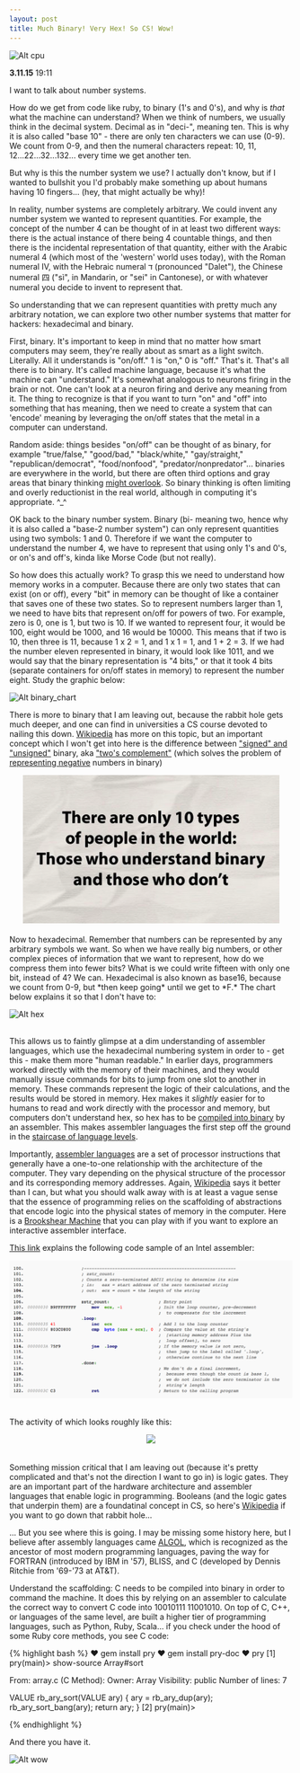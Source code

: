 ```yaml
---
layout: post
title: Much Binary! Very Hex! So CS! Wow!
---
```

![Alt cpu](/../img/cpu-die.jpg)

**3.11.15** 19:11

I want to talk about number systems. 

How do we get from code like ruby, to binary (1's and 0's), and why is *that* what the machine can understand? When we think of numbers, we usually think in the decimal system.
Decimal as in "deci-", meaning ten. This is why it is also called "base 10" - there are only ten characters we can use (0-9). We count from 0-9, and then the numeral characters repeat: 10, 11, 12...22...32...132... every time we get another ten. 

But why is this the number system we use? I actually don't know, but if I wanted to bullshit you I'd probably make something up about humans having 10 fingers... (hey, that might actually be why)! 

In reality, number systems are completely arbitrary. We could invent any number system we wanted to represent quantities. For example, the concept of the number 4 can be thought of in at least two different ways: there is the actual instance of there being 4 countable things, and then there is the incidental representation of that quantity, either with the Arabic numeral 4 (which most of the 'western' world uses today), with the Roman numeral IV, with the Hebraic numeral ד (pronounced "Dalet"), the Chinese numeral 四 ("sì", in Mandarin, or "sei" in Cantonese), or with whatever numeral you decide to invent to represent that.

So understanding that we can represent quantities with pretty much any arbitrary notation, we can explore two other number systems that matter for hackers: hexadecimal and binary. 

First, binary. It's important to keep in mind that no matter how smart computers may seem, they're really about as smart as a light switch. Literally. All it understands is "on/off." 1 is "on," 0 is "off." That's it. That's all there is to binary. It's called machine language, because it's what the machine can "understand." It's somewhat analogous to neurons firing in the brain or not. One can't look at a neuron firing and derive any meaning from it. The thing to recognize is that if you want to turn "on" and "off" into something that has meaning, then we need to create a system that can 'encode' meaning by leveraging the on/off states that the metal in a computer can understand. 

Random aside: things besides "on/off" can be thought of as binary, for example "true/false," "good/bad," "black/white," "gay/straight," "republican/democrat", "food/nonfood", "predator/nonpredator"... binaries are everywhere in the world, but there are often third options and gray areas that binary thinking [might overlook](http://thearchdruidreport.blogspot.com/2011/10/trouble-with-binary-thinking.html). So binary thinking is often limiting and overly reductionist in the real world, although in computing it's appropriate. ^_^

OK back to the binary number system. Binary (bi- meaning two, hence why it is also called a "base-2 number system") can only represent quantities using two symbols: 1 and 0. Therefore if we want the computer to understand the number 4, we have to represent that using only 1's and 0's, or on's and off's, kinda like Morse Code (but not really).

So how does this actually work? To grasp this we need to understand how memory works in a computer. Because there are only two states that can exist (on or off), every "bit" in memory can be thought of like a container that saves one of these two states. So to represent numbers larger than 1, we need to have bits that represent on/off for powers of two. For example, zero is 0, one is 1, but two is 10. If we wanted to represent four, it would be 100, eight would be 1000, and 16 would be 10000. This means that if two is 10, then three is 11, because 1 x 2 = 1, and 1 x 1 = 1, and 1 + 2 = 3. If we had the number eleven represented in binary, it would look like 1011, and we would say that the binary representation is "4 bits," or that it took 4 bits (separate containers for on/off states in memory) to represent the number eight. Study the graphic below:

![Alt binary_chart](http://www.sciencehq.com/wp-content/uploads/Binary-Decimal-Conversion.jpg)

There is more to binary that I am leaving out, because the rabbit hole gets much deeper, and one can find in universities a CS course devoted to nailing this down. [Wikipedia](https://en.wikipedia.org/wiki/Binary_code) has more on this topic, but an important concept which I won't get into here is the difference between ["signed" and "unsigned"](http://www.cs.cornell.edu/~tomf/notes/cps104/twoscomp.html) binary, aka ["two's complement"](https://www.youtube.com/watch?v=SXAr35BiqK8) (which solves the problem of [representing negative](https://en.wikipedia.org/wiki/Two's_complement) numbers in binary) 


<div style="text-align:center"><img src ="/../img/10-types.png" /></div>
<br>
Now to hexadecimal. Remember that numbers can be represented by any arbitrary symbols we want. So when we have really big numbers, or other complex pieces of information that we want to represent, how do we compress them into fewer bits? What is we could write fifteen with only one bit, instead of 4? We can. Hexadecimal is also known as base16, because we count from 0-9, but *then keep going* until we get to *F.* The chart below explains it so that I don't have to: 

![Alt hex](http://www.ee.nmt.edu/~rison/ee308_spr00/supp/000121/bin_hex_sign_unsign.gif)  
<br>

This allows us to faintly glimpse at a dim understanding of assembler languages, which use the hexadecimal numbering system in order to - get this - make them more "human readable." In earlier days, programmers worked directly with the memory of their machines, and they would manually issue commands for bits to jump from one slot to another in memory. These commands represent the logic of their calculations, and the results would be stored in memory. Hex makes it *slightly* easier for to humans to read and work directly with the processor and memory, but computers don't understand hex, so hex has to be [compiled into binary](https://www.youtube.com/watch?v=TFY8YuBLNKc) by an assembler. This makes assembler languages the first step off the ground in the [staircase of language levels](https://3.bp.blogspot.com/-btpK1XKZbWo/T9FBqYz3bjI/AAAAAAAABKA/qGt4MDRu0T8/s1600/level+of+programming+language.png). 

Importantly, [assembler languages](http://www.edwardbosworth.com/My3121Textbook_HTM/MyText3121_Ch01_V01.htm) are a set of processor instructions that generally have a one-to-one relationship with the architecture of the computer. They vary depending on the physical structure of the processor and its corresponding memory addresses. Again, [Wikipedia](https://en.wikipedia.org/wiki/Assembly_language#Assembly_language) says it better than I can, but what you should walk away with is at least a vague sense that the essence of programming relies on the scaffolding of abstractions that encode logic into the physical states of memory in the computer. Here is a [Brookshear Machine](http://bmachine.sourceforge.net/BrookshearMachine/Compiler.html) that you can play with if you want to explore an interactive assembler interface.

[This link](https://en.wikipedia.org/wiki/Assembly_language#Example_listing_of_assembly_language_source_code) explains the following code sample of an Intel assembler:

<div style="text-align:center"><img src ="/../img/assembler.png" /></div>
<br>

The activity of which looks roughly like this:

<div style="text-align:center"><img src ="http://math.hws.edu/eck/cs124/javanotes6/c1/overview_fig1.gif" /></div>
<br>

Something mission critical that I am leaving out (because it's pretty complicated and that's not the direction I want to go in) is logic gates. They are an important part of the hardware architecture and assembler languages that enable logic in programming. Booleans (and the logic gates that underpin them) are a foundatinal concept in CS, so here's [Wikipedia](https://en.wikipedia.org/wiki/Logic_gate) if you want to go down that rabbit hole...

... But you see where this is going. I may be missing some history here, but I believe after assembly languages came [ALGOL](https://en.wikipedia.org/wiki/ALGOL), which is recognized as the ancestor of most modern programming languages, paving the way for FORTRAN (introduced by IBM in '57), BLISS, and C (developed by Dennis Ritchie from '69-'73 at AT&T). 

Understand the scaffolding: C needs to be compiled into binary in order to command the machine. It does this by relying on an assembler to calculate the correct way to convert C code into 10010111 11001010. On top of C, C++, or languages of the same level, are built a higher tier of programming languages, such as Python, Ruby, Scala... if you check under the hood of some Ruby core methods, you see C code:

{% highlight bash %}
♥ gem install pry
♥ gem install pry-doc
♥ pry
[1] pry(main)> show-source Array#sort

From: array.c (C Method):
Owner: Array
Visibility: public
Number of lines: 7

VALUE
rb_ary_sort(VALUE ary)
{
    ary = rb_ary_dup(ary);
    rb_ary_sort_bang(ary);
    return ary;
}
[2] pry(main)> 

{% endhighlight %}

And there you have it.

<!-- ![Alt wow](https://d262ilb51hltx0.cloudfront.net/max/600/1*cYl2zTitLZeKy29x2i0ApQ.jpeg) -->
<!-- ![Alt wow](https://gs1.wac.edgecastcdn.net/8019B6/data.tumblr.com/3249caebcdd1900dea346705d755421f/tumblr_mw4msoZcN81t0zii1o1_500.jpg) -->
![Alt wow](http://ih1.redbubble.net/image.15357201.6708/sticker,375x360.u1.png)


